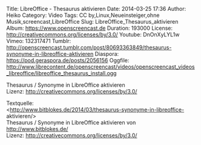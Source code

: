 Title: LibreOffice - Thesaurus aktivieren
Date: 2014-03-25 17:36
Author: Heiko
Category: Video
Tags: CC by,Linux,Neueinsteiger,ohne Musik,screencast,LibreOffice
Slug: LibreOffice_Thesaurus_aktivieren
Album: https://www.openscreencast.de
Duration: 193000
License: http://creativecommons.org/licenses/by/3.0/
Youtube: DnOnXyLYL1w
Vimeo: 132317471
Tumblr: http://openscreencast.tumblr.com/post/80693363849/thesaurus-synonyme-in-libreoffice-aktivieren
Diaspora: https://pod.geraspora.de/posts/2056156
Oggfile: http://www.librecontent.de/openscreencast/videos/openscreencast_videos_libreoffice/libreoffice_thesaurus_install.ogg

Thesaurus / Synonyme in LibreOffice aktivieren  
Lizenz: <http://creativecommons.org/licenses/by/3.0/>  
  
Textquelle:  
<http://www.bitblokes.de/2014/03/thesaurus-synonyme-in-libreoffice-
aktivieren/>  
Thesaurus / Synonyme in LibreOffice aktivieren von <http://www.bitblokes.de/>  
Lizenz: <http://creativecommons.org/licenses/by/3.0/>

